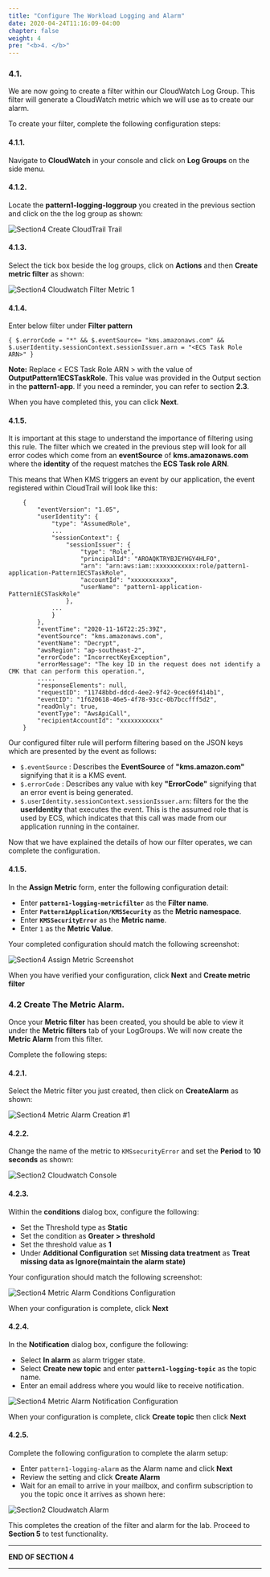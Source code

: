 ```yaml
---
title: "Configure The Workload Logging and Alarm"
date: 2020-04-24T11:16:09-04:00
chapter: false
weight: 4
pre: "<b>4. </b>"
---
```


### 4.1.

We are now going to create a filter within our CloudWatch Log Group. This filter will generate a CloudWatch metric which we will use as to create our alarm. 

To create your filter, complete the following configuration steps:

#### 4.1.1.

Navigate to **CloudWatch** in your console and click on **Log Groups** on the side menu.

#### 4.1.2.

Locate the **pattern1-logging-loggroup** you created in the previous section and click on the the log group as shown:

![Section4 Create CloudTrail Trail](/Security/300_Autonomous_Monitoring_Of_Cryptographic_Activity_With_KMS/Images/section4/section4-create-trail5.png)

#### 4.1.3. 

Select the tick box beside the log groups, click on **Actions** and then **Create metric filter** as shown:

![Section4 Cloudwatch Filter Metric 1 ](/Security/300_Autonomous_Monitoring_Of_Cryptographic_Activity_With_KMS/Images/section4/section4-create-metricfilter1.png)

#### 4.1.4. 

Enter below filter under **Filter pattern**


```
{ $.errorCode = "*" && $.eventSource= "kms.amazonaws.com" && $.userIdentity.sessionContext.sessionIssuer.arn = "<ECS Task Role ARN>" }
```

**Note:** Replace < ECS Task Role ARN > with the value of **OutputPattern1ECSTaskRole**. This value was provided in the Output section in the **pattern1-app**. If you need a reminder, you can refer to section **2.3**.

When you have completed this, you can click **Next**.

#### 4.1.5.

It is important at this stage to understand the importance of filtering using this rule. The filter which we created in the previous step will look for all error codes which come from an **eventSource** of **kms.amazonaws.com** where the **identity** of the request matches the **ECS Task role ARN**.

This means that When KMS triggers an event by our application, the event registered within CloudTrail will look like this:

```
    {
        "eventVersion": "1.05",
        "userIdentity": {
            "type": "AssumedRole",
            ...
            "sessionContext": {
                "sessionIssuer": {
                    "type": "Role",
                    "principalId": "AROAQKTRYBJEYHGY4HLFO",
                    "arn": "arn:aws:iam::xxxxxxxxxxx:role/pattern1-application-Pattern1ECSTaskRole",
                    "accountId": "xxxxxxxxxxx",
                    "userName": "pattern1-application-Pattern1ECSTaskRole"
                },
            ...
            }
        },
        "eventTime": "2020-11-16T22:25:39Z",
        "eventSource": "kms.amazonaws.com",
        "eventName": "Decrypt",
        "awsRegion": "ap-southeast-2",
        "errorCode": "IncorrectKeyException",
        "errorMessage": "The key ID in the request does not identify a CMK that can perform this operation.",
        .....
        "responseElements": null,
        "requestID": "11748bbd-ddcd-4ee2-9f42-9cec69f414b1",
        "eventID": "1f620618-46e5-4f78-93cc-0b7bccfff5d2",
        "readOnly": true,
        "eventType": "AwsApiCall",
        "recipientAccountId": "xxxxxxxxxxx"
    }
```

Our configured filter rule will perform filtering based on the JSON keys which are presented by the event as follows:

* `$.eventSource` : Describes the **EventSource** of **"kms.amazon.com"** signifying that it is a KMS event.
* `$.errorCode`   : Describes any value with key **"ErrorCode"** signifying that an error event is being generated.
* `$.userIdentity.sessionContext.sessionIssuer.arn`:  filters for the the **userIdentity** that executes the event. This is the assumed role that is used by ECS, which indicates that this call was made from our application running in the container.

Now that we have explained the details of how our filter operates, we can complete the configuration.

#### 4.1.5. 

In the **Assign Metric** form, enter the following configuration detail:

* Enter **`pattern1-logging-metricfilter`** as the **Filter name**.
* Enter **`Pattern1Application/KMSSecurity`** as the **Metric namespace**.
* Enter **`KMSSecurityError`** as the **Metric name**.
* Enter `1` as the **Metric Value**.

Your completed configuration should match the following screenshot:

![Section4 Assign Metric Screenshot ](/Security/300_Autonomous_Monitoring_Of_Cryptographic_Activity_With_KMS/Images/section4/section4-create-metricfilter2.png)

When you have verified your configuration, click **Next** and **Create metric filter**

### 4.2 Create The Metric Alarm.

Once your **Metric filter** has been created, you should be able to view it under the **Metric filters** tab of your LogGroups. We will now create the **Metric Alarm** from this filter. 

Complete the following steps:

#### 4.2.1.

Select the Metric filter you just created, then click on **CreateAlarm** as shown:

![Section4 Metric Alarm Creation #1 ](/Security/300_Autonomous_Monitoring_Of_Cryptographic_Activity_With_KMS/Images/section4/section4-create-metricalarm1.png)


#### 4.2.2. 

Change the name of the metric to `KMSsecurityError` and set the **Period** to **10 seconds** as shown:

![Section2 Cloudwatch Console ](/Security/300_Autonomous_Monitoring_Of_Cryptographic_Activity_With_KMS/Images/section4/section4-create-metricalarm2.png)


#### 4.2.3. 

Within the **conditions** dialog box, configure the following:

* Set the Threshold type as **Static** 
* Set the condition as **Greater > threshold** 
* Set the threshold value as **1**  
* Under **Additional Configuration** set **Missing data treatment** as **Treat missing data as Ignore(maintain the alarm state)**

Your configuration should match the following screenshot:

![Section4 Metric Alarm Conditions Configuration](/Security/300_Autonomous_Monitoring_Of_Cryptographic_Activity_With_KMS/Images/section4/section4-create-metricalarm3.png)

When your configuration is complete, click **Next**

#### 4.2.4.

In the **Notification** dialog box, configure the following:

* Select **In alarm** as alarm trigger state.
* Select **Create new topic** and enter **`pattern1-logging-topic`** as the topic name.
* Enter an email address where you would like to receive notification.

![Section4 Metric Alarm Notification Configuration ](/Security/300_Autonomous_Monitoring_Of_Cryptographic_Activity_With_KMS/Images/section4/section4-create-metricalarm4.png)

When your configuration is complete, click **Create topic** then click **Next**

#### 4.2.5.

Complete the following configuration to complete the alarm setup:

* Enter `pattern1-logging-alarm` as the Alarm name and click **Next**
* Review the setting and click **Create Alarm**
* Wait for an email to arrive in your mailbox, and confirm subscription to you the topic once it arrives as shown here:

![Section2 Cloudwatch Alarm ](/Security/300_Autonomous_Monitoring_Of_Cryptographic_Activity_With_KMS/Images/section4/section4-create-sub3.png)

This completes the creation of the filter and alarm for the lab. Proceed to **Section 5** to test functionality.

___
**END OF SECTION 4**
___